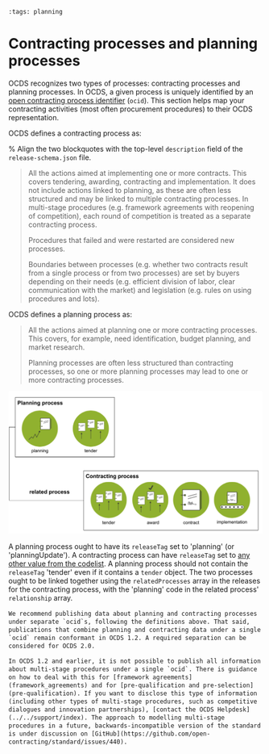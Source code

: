 ```{workedexample} Contracting processes and planning processes
:tags: planning
```

# Contracting processes and planning processes

OCDS recognizes two types of processes: contracting processes and planning processes. In OCDS, a given process is uniquely identified by an [open contracting process identifier](../../schema/identifiers.md#open-contracting-process-identifier-ocid) (`ocid`). This section helps map your contracting activities (most often procurement procedures) to their OCDS representation.

OCDS defines a contracting process as:

% Align the two blockquotes with the top-level `description` field of the `release-schema.json` file.

> All the actions aimed at implementing one or more contracts. This covers tendering, awarding, contracting and implementation. It does not include actions linked to planning, as these are often less structured and may be linked to multiple contracting processes. In multi-stage procedures (e.g. framework agreements with reopening of competition), each round of competition is treated as a separate contracting process.
>
> Procedures that failed and were restarted are considered new processes.
>
> Boundaries between processes (e.g. whether two contracts result from a single process or from two processes) are set by buyers depending on their needs (e.g. efficient division of labor, clear communication with the market) and legislation (e.g. rules on using procedures and lots).

OCDS defines a planning process as: 

> All the actions aimed at planning one or more contracting processes. This covers, for example, need identification, budget planning, and market research.
>
> Planning processes are often less structured than contracting processes, so one or more planning processes may lead to one or more contracting processes.

![Contracting Process](../../_static/png/contracting_process.png)

A planning process ought to have its `releaseTag` set to 'planning' (or 'planningUpdate'). A contracting process can have `releaseTag` set to [any other value from the codelist](../../schema/codelists.md#release-tag). A planning process should not contain the `releaseTag` 'tender' even if it contains a `tender` object. The two processes ought to be linked together using the `relatedProcesses` array in the releases for the contracting process, with the 'planning' code in the related process' `relationship` array.

```{note}
We recommend publishing data about planning and contracting processes under separate `ocid`s, following the definitions above. That said, publications that combine planning and contracting data under a single `ocid` remain conformant in OCDS 1.2. A required separation can be considered for OCDS 2.0.
```

```{note}
In OCDS 1.2 and earlier, it is not possible to publish all information about multi-stage procedures under a single `ocid`. There is guidance on how to deal with this for [framework agreements](framework_agreements) and for [pre-qualification and pre-selection](pre-qualification). If you want to disclose this type of information (including other types of multi-stage procedures, such as competitive dialogues and innovation partnerships), [contact the OCDS Helpdesk](../../support/index). The approach to modelling multi-stage procedures in a future, backwards-incompatible version of the standard is under discussion on [GitHub](https://github.com/open-contracting/standard/issues/440).
```
